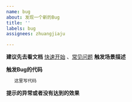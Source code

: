 ```yaml
---
name: bug
about: 发现一个新的Bug
title: ''
labels: bug
assignees: zhuangjiaju

---
```


**建议先去看文档**
[快速开始](https://www.yuque.com/easyexcel/doc/easyexcel) 、[常见问题](https://www.yuque.com/easyexcel/faq)
**触发场景描述**

**触发Bug的代码**
```java
   这里写代码
```
**提示的异常或者没有达到的效果**
